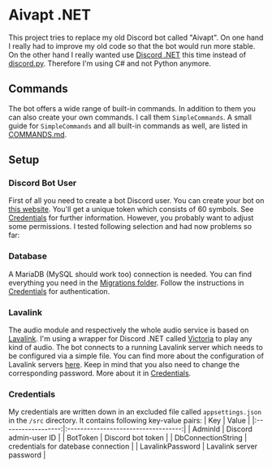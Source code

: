 # Aivapt .NET
This project tries to replace my old Discord bot called "Aivapt". On one hand
I really had to improve my old code so that the bot would run more stable. On
the other hand I really wanted use [Discord .NET](https://docs.stillu.cc/index.html)
this time instead of [discord.py](https://discordpy.readthedocs.io/en/stable/).
Therefore I'm using C# and not Python anymore.

## Commands
The bot offers a wide range of built-in commands. In addition to them you can
also create your own commands. I call them ``SimpleCommands``. A small guide
for ``SimpleCommands`` and all built-in commands as well, are listed in
[COMMANDS.md](docs/COMMANDS.md).


## Setup
### Discord Bot User
First of all you need to create a bot Discord user. You can create your bot on
[this website](https://discord.com/login?redirect_to=%2Fdevelopers%2Fapplications).
You'll get a unique token which consists of 60 symbols. See [Credentials](#credentials)
for further information. However, you probably want to adjust some permissions. I tested
following selection and had now problems so far:
<!-- TODO: add permissions -->

### Database
A MariaDB (MySQL should work too) connection is needed. You can find everything you
need in the [Migrations folder](Migrations/). Follow the instructions in
[Credentials](#credentials) for authentication.

### Lavalink
The audio module and respectively the whole audio service is based on
[Lavalink](https://github.com/freyacodes/Lavalink). I'm using a wrapper for Discord .NET
called [Victoria](https://github.com/Yucked/Victoria) to play any kind of audio. The bot
connects to a running Lavalink server which needs to be configured via a simple file.
You can find more about the configuration of Lavalink servers
[here](https://github.com/freyacodes/Lavalink#server-configuration). Keep in mind that
you also need to change the corresponding password. More about it in 
[Credentials](#credentials).

### Credentials
My credentials are written down in an excluded file called ``appsettings.json`` in the ``/src``
directory. It contains following key-value pairs:
| Key                | Value                               |
|:------------------:|:-----------------------------------:|
| AdminId            | Discord admin-user ID               |
| BotToken           | Discord bot token                   |
| DbConnectionString | credentials for datebase connection |
| LavalinkPassword   | Lavalink server password            |




